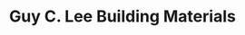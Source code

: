 ---
title: "Guy C. Lee Building Materials"
url: /new-bern/guy-c-lee-building-materials/
shop: Allgemein
---